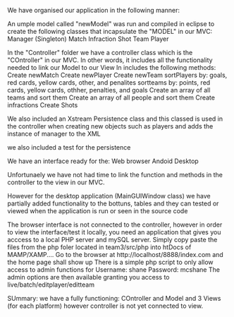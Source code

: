 We have organised our application in the following manner:

An umple model called "newModel" was run and compiled in eclipse to create the following 
classes that incapsulate the "MODEL" in our MVC:
Manager (Singleton)
Match
Infraction
Shot
Team
Player

In the "Controller" folder we have a controller class which is the "COntroller" in our MVC.
In other words, it includes all the functionality needed to link our Model to our View
In includes the following methods:
Create newMatch
Create newPlayer
Create newTeam
sortPlayers by: goals, red cards, yellow cards, other, and penalites
sortteams by: points, red cards, yellow cards, othher, penalties, and goals
Create an array of all teams and sort them
Create an array of all people and sort them
Create infractions
Create Shots

We also included an Xstream Persistence class and this classed is used in the controller 
when creating new objects such as players and adds the instance of manager to the XML

we also included a test for the persistence

We have an interface ready for the:
Web browser 
Andoid
Desktop

Unfortunaely we have not had time to link the function and methods in the controller 
to the view in our MVC.

However for the desktop application (MainGUIWindow class) we have partially
added functionality to the bottuns, tables and they can tested or viewed
when the application is run or seen in the source code

The browser interface is not connected to the controller, however in order to view the
interface/test it locally, you need an application that gives you acccess to a local PHP
server and mySQL server. Simply copy paste the files from the php foler located in 
team3/src/php into htDocs of MAMP/XAMP....
Go to the browser at http://localhost/8888/index.com and the home page shall show up
There is a simple php script to only allow access to admin functions for 
Username: shane
Password: mcshane
The admin options are then available granting you access to live/batch/editplayer/editteam

SUmmary:
we have a fully functioning:
COntroller and Model
and 3 Views (for each platform)
however controller is not yet connected to view.  